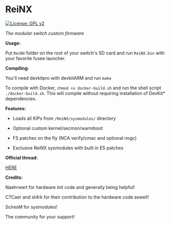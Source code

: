 # ReiNX
[![License: GPL v2](https://img.shields.io/badge/License-GPL%20v2-blue.svg)](https://www.gnu.org/licenses/old-licenses/gpl-2.0.en.html)

*The modular switch custom firmware*

**Usage:**

Put `ReiNX` folder on the root of your switch's SD card and run `ReiNX.bin` with your favorite fusee launcher.

**Compiling:**

You'll need devkitpro with devkitARM and run `make`

To compile with Docker, `chmod +x docker-build.sh` and run the shell script `./docker-build.sh`. This will compile without requiring installation of DevKit* dependencies.


**Features:**

* Loads all KIPs from `/ReiNX/sysmodules/` directory

* Optional custom kernel/secmon/warmboot

* FS patches on the fly (NCA verify/cmac and optional nogc)

* Exclusive ReiNX sysmodules with built in ES patches

**Official thread:**

[HERE](https://gbatemp.net/threads/official-reinx-thread.512203/)

**Credits:**
 
 Naehrwert for hardware init code and generally being helpful!
 
 CTCaer and st4rk for their contribution to the hardware code aswell!
 
 SciresM for sysmodules!
 
 The community for your support!
